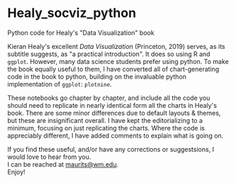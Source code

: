 # Healy_socviz_python
Python code for Healy's "Data Visualization" book

Kieran Healy's excellent _Data Visualization_ (Princeton, 2019) serves, as its subtitle suggests, as "a practical introduction". It does so using R and `ggplot`. However, many data science students prefer using python. To make the book equally useful to them, I have converted all of chart-generating code in the book to python, building on the invaluable python implementation of `ggplot`: `plotnine`.

These notebooks go chapter by chapter, and include all the code you should need to replicate in nearly identical form all the charts in Healy's book. There are some minor differences due to default layouts & themes, but these are insignificant overall. I have kept the editorializing to a minimum, focusing on just replicating the charts. Where the code is appreciably different, I have added comments to explain what is going on.

If you find these useful, and/or have any corrections or suggestsions, I would love to hear from you.  
I can be reached at maurits@wm.edu.  
Enjoy!
